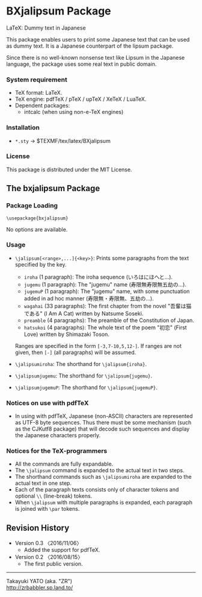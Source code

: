 BXjalipsum Package
==================

LaTeX: Dummy text in Japanese

This package enables users to print some Japanese text that can be used
as dummy text. It is a Japanese counterpart of the lipsum package.

Since there is no well-known nonsense text like Lipsum in the Japanese
language, the package uses some real text in public domain.

### System requirement

  * TeX format: LaTeX.
  * TeX engine: pdfTeX / pTeX / upTeX / XeTeX / LuaTeX.
  * Dependent packages:
      - intcalc (when using non-e-TeX engines)

### Installation

  - `*.sty` → $TEXMF/tex/latex/BXjalipsum

### License

This package is distributed under the MIT License.

The bxjalipsum Package
----------------------

### Package Loading

    \usepackage{bxjalipsum}

No options are available.

### Usage

  * `\jalipsum[<range>,...]{<key>}`: Prints some paragraphs from the
    text specified by the key.

      - `iroha` (1 paragraph): The iroha sequence (いろはにほへと…).
      - `jugemu` (1 paragraph): The "jugemu" name (寿限無寿限無五劫の…).
      - `jugemuP` (1 paragraph): The "jugemu" name, with some punctuation
        added in ad hoc manner (寿限無・寿限無、五劫の…).
      - `wagahai` (33 paragraphs): The first chapter from the novel
        "吾輩は猫である" (I Am A Cat) written by Natsume Soseki.
      - `preamble` (4 paragraphs): The preamble of the Constitution of
        Japan.
      - `hatsukoi` (4 paragraphs): The whole text of the poem "初恋"
        (First Love) written by Shimazaki Toson.

    Ranges are specified in the form `[-3,7-10,5,12-]`. If ranges are not
    given, then `[-]` (all paragraphs) will be assumed.

  * `\jalipsumiroha`: The shorthand for `\jalipsum{iroha}`.
  * `\jalipsumjugemu`: The shorthand for `\jalipsum{jugemu}`.
  * `\jalipsumjugemuP`: The shorthand for `\jalipsum{jugemuP}`.

### Notices on use with pdfTeX

  * In using with pdfTeX, Japanese (non-ASCII) characters are represented
    as UTF-8 byte sequences. Thus there must be some mechanism (such as
    the CJKutf8 package) that will decode such sequences and display the
    Japanese characters properly.

### Notices for the TeX-programmers

  * All the commands are fully expandable.
  * The `\jalipsum` command is expanded to the actual text in two steps.
  * The shorthand commands such as `\jalipsumiroha` are expanded to the
    actual text in one step.
  * Each of the paragraph texts consists only of character tokens and
    optional `\\` (line-break) tokens.
  * When `\jalipsum` with multiple paragraphs is expanded, each paragraph
    is joined with `\par` tokens.

Revision History
----------------

  * Version 0.3  〈2016/11/06〉
      - Added the support for pdfTeX.
  * Version 0.2  〈2016/08/15〉
      - The first public version.

--------------------
Takayuki YATO (aka. "ZR")  
http://zrbabbler.sp.land.to/
